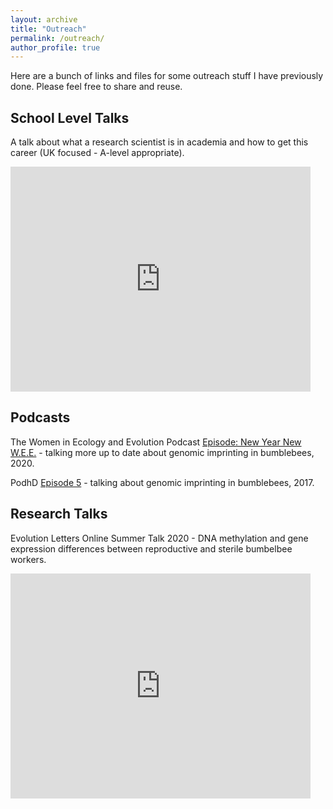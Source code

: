 ```yaml
---
layout: archive
title: "Outreach"
permalink: /outreach/
author_profile: true
---
```


Here are a bunch of links and files for some outreach stuff I have previously done. Please feel free to share and reuse.

<h2>School Level Talks</h2>

A talk about what a research scientist is in academia and how to get this career (UK focused - A-level appropriate).

<iframe width="480" height="360" src="https://www.dropbox.com/s/9bo3tspx6kaov73/Scientific_research_career_talk.mp4?dl=0" frameborder="0"> </iframe>

<h2>Podcasts</h2>

The Women in Ecology and Evolution Podcast [Episode: New Year New W.E.E.](https://www.theweepodcast.org/podcast/episode/480d248f/new-year-new-wee) - talking more up to date about genomic imprinting in bumblebees, 2020.

PodhD [Episode 5](https://soundcloud.com/user-711798858/podhd-episode-5) - talking about genomic imprinting in bumblebees, 2017.

<h2>Research Talks</h2>

Evolution Letters Online Summer Talk 2020 - DNA methylation and gene expression differences between reproductive and sterile bumbelbee workers.

<iframe width="480" height="360" src="https://www.youtube.com/watch?v=D0ZQMQgx2Dw" frameborder="0"> </iframe>
